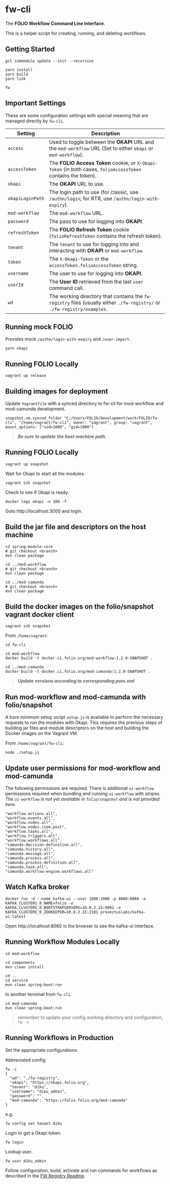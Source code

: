 # fw-cli

The **FOLIO Workflow Command Line Interface**.

This is a helper script for creating, running, and deleting workflows.


## Getting Started
```
git submodule update --init --recursive

yarn install
yarn build
yarn link

fw
```


## Important Settings

These are some configuration settings with special meaning that are managed directly by `fw-cli`.

| Setting            | Description
| ------------------ | -----------
| `access`           | Used to toggle between the **OKAPI** URL and the `mod-workflow` URL (Set to either `okapi` or `mod-workflow`).
| `accessToken`      | The **FOLIO Access Token** cookie, or `X-Okapi-Token` (in both cases, `folioAccessToken` contains the token).
| `okapi`            | The **OKAPI** URL to use.
| `okapiLoginPath`   | The login path to use (for classic, use `/authn/login`; for RTR, use `/authn/login-with-expiry`).
| `mod-workflow`     | The `mod-workflow` URL.
| `password`         | The pass to use for logging into **OKAPI**.
| `refreshToken`     | The **FOLIO Refresh Token** cookie (`folioRefreshToken` contains the refresh token).
| `tenant`           | The `tenant` to use for logging into and interacting with **OKAPI** or `mod-workflow`.
| `token`            | The `X-Okapi-Token` or the `accessToken.folioAccessToken` string.
| `username`         | The user to use for logging into **OKAPI**.
| `userId`           | The **User ID** retrieved from the last `user` command call.
| `wd`               | The working directory that contains the `fw-registry` files (usually either `./fw-registry/` or `./fw-registry/examples`.


## Running mock FOLIO

Provides mock `/authn/login-with-expiry` and `/user-import`.

```
yarn okapi
```


## Running FOLIO Locally

```
vagrant up release
```


## Building images for deployment

Update `Vagrantfile` with a synced directory to fw-cli for mod-workflow and mod-camunda development.

```
snapshot.vm.synced_folder "C:/Users/FOLIO/Development/work/FOLIO/fw-cli", "/home/vagrant/fw-cli", owner: "vagrant", group: "vagrant", mount_options: ["uid=1000", "gid=1000"]
```
> ***Be sure to update the host machine path.***


## Running FOLIO Locally

```
vagrant up snapshot
```

Wait for Okapi to start all the modules.

```
vagrant ssh snapshot
```

Check to see if Okapi is ready.
```
docker logs okapi -n 100 -f
```

Goto http://localhost:3000 and login.


## Build the jar file and descriptors on the host machine

```
cd spring-module-core
# git checkout <branch>
mvn clean package

cd ../mod-workflow
# git checkout <branch>
mvn clean package

cd ../mod-camunda
# git checkout <branch>
mvn clean package
```


## Build the docker images on the folio/snapshot vagrant docker client

```
vagrant ssh snapshot
```

From `/home/vagrant`:
```
cd fw-cli

cd mod-workflow
docker build -t docker.ci.folio.org/mod-workflow:1.2.0-SNAPSHOT .

cd ../mod-camunda
docker build -t docker.ci.folio.org/mod-camunda:1.2.0-SNAPSHOT .
```

> ***Update versions according to corresponding pom.xml***


## Run mod-workflow and mod-camunda with folio/snapshot

A bare minimum setup script `setup.js` is available to perform the necessary requests to run the modules with Okapi.
This requires the previous steps of building jar files and module descriptors on the host and building the Docker images on the Vagrant VM.

From `/home/vagrant/fw-cli`:
```
node ./setup.js
```


## Update user permissions for mod-workflow and mod-camunda

The following permissions are required.
There is additional `ui-workflow` permissions required when bundling and running `ui-workflow` with stripes.
*The `ui-workflow` is not yet available in `folio/snapshot` and is not provided here.*

```
"workflow.actions.all",
"workflow.events.all",
"workflow.nodes.all",
"workflow.nodes.item.post",
"workflow.tasks.all",
"workflow.triggers.all",
"workflow.workflows.all",
"camunda.decision-definition.all",
"camunda.history.all",
"camunda.message.all",
"camunda.process.all",
"camunda.process-definition.all",
"camunda.task.all",
"camunda.workflow-engine.workflows.all"
```


## Watch Kafka broker

```
docker run -d --name kafka-ui --user 1000:1000 -p 8080:8080 -e KAFKA_CLUSTERS_0_NAME=folio -e KAFKA_CLUSTERS_0_BOOTSTRAPSERVERS=10.0.2.15:9092 -e KAFKA_CLUSTERS_0_ZOOKEEPER=10.0.2.15:2181 provectuslabs/kafka-ui:latest
```

Open http://localhost:8080 in the browser to see the kafka-ui interface.


## Running Workflow Modules Locally

```
cd mod-workflow

cd components
mvn clean install

cd ..
cd service
mvn clean spring-boot:run

```

In another terminal from `fw-cli`.

```
cd mod-camunda
mvn clean spring-boot:run
```

> remember to update your config working directory and configuration, `fw -c`


## Running Workflows in Production

Set the appropriate configurations.

Abbreviated config:

```
fw -c
{
  "wd": "./fw-registry",
  "okapi": "https://okapi.folio.org",
  "tenant": "diku",
  "username": "diku_admin",
  "password": "",
  "mod-camunda": "https://folio.folio.org/mod-camunda"
}
```

e.g.
```
fw config set tenant diku
```

Login to get a Okapi token.

```
fw login
```

Lookup user.

```
fw user diku_admin
```

Follow configuration, build, activate and run commands for workflows as described in the [FW Registry Readme](fw-registry/README.md).
